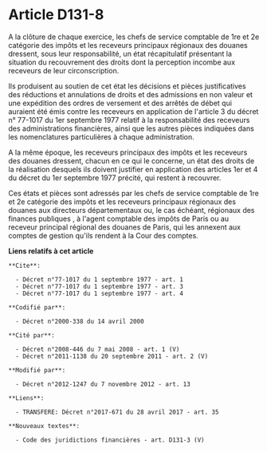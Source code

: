 # Article D131-8

A la clôture de chaque exercice, les chefs de service comptable de 1re et 2e catégorie des impôts et les receveurs principaux
régionaux des douanes dressent, sous leur responsabilité, un état récapitulatif présentant la situation du recouvrement des
droits dont la perception incombe aux receveurs de leur circonscription. 

Ils produisent au soutien de cet état les décisions et pièces justificatives des réductions et annulations de droits et des
admissions en non valeur et une expédition des ordres de versement et des arrêtés de débet qui auraient été émis contre les
receveurs en application de l'article 3 du décret n° 77-1017 du 1er septembre 1977 relatif à la responsabilité des receveurs
des administrations financières, ainsi que les autres pièces indiquées dans les nomenclatures particulières à chaque
administration. 

A la même époque, les receveurs principaux des impôts et les receveurs des douanes dressent, chacun en ce qui le concerne, un
état des droits de la réalisation desquels ils doivent justifier en application des articles 1er et 4 du décret du 1er
septembre 1977 précité, qui restent à recouvrer. 

Ces états et pièces sont adressés par les chefs de service comptable de 1re et 2e catégorie des impôts et les receveurs
principaux régionaux des douanes aux   directeurs départementaux ou, le cas échéant, régionaux des finances publiques , à
l'agent comptable des impôts de Paris ou au receveur principal régional des douanes de Paris, qui les annexent aux comptes de
gestion qu'ils rendent à la Cour des comptes.

**Liens relatifs à cet article**

	**Cite**:

	  - Décret n°77-1017 du 1 septembre 1977 - art. 1
	  - Décret n°77-1017 du 1 septembre 1977 - art. 3
	  - Décret n°77-1017 du 1 septembre 1977 - art. 4

	**Codifié par**:

	  - Décret n°2000-338 du 14 avril 2000

	**Cité par**:

	  - Décret n°2008-446 du 7 mai 2008 - art. 1 (V)
	  - Décret n°2011-1138 du 20 septembre 2011 - art. 2 (V)

	**Modifié par**:

	  - Décret n°2012-1247 du 7 novembre 2012 - art. 13

	**Liens**:

	  - TRANSFERE: Décret n°2017-671 du 28 avril 2017 - art. 35

	**Nouveaux textes**:

	  - Code des juridictions financières - art. D131-3 (V)
